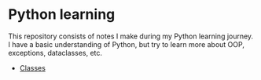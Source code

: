 # Python learning

This repository consists of notes I make during my Python learning journey. I have a basic understanding of Python, but try to learn more about OOP, exceptions, dataclasses, etc.

  - [Classes](./1.%20Classes.md)